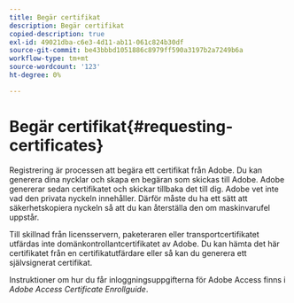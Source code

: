 ```yaml
---
title: Begär certifikat
description: Begär certifikat
copied-description: true
exl-id: 49021dba-c6e3-4d11-ab11-061c824b30df
source-git-commit: be43bbbd1051886c8979ff590a3197b2a7249b6a
workflow-type: tm+mt
source-wordcount: '123'
ht-degree: 0%

---
```


# Begär certifikat{#requesting-certificates}

Registrering är processen att begära ett certifikat från Adobe. Du kan generera dina nycklar och skapa en begäran som skickas till Adobe. Adobe genererar sedan certifikatet och skickar tillbaka det till dig. Adobe vet inte vad den privata nyckeln innehåller. Därför måste du ha ett sätt att säkerhetskopiera nyckeln så att du kan återställa den om maskinvarufel uppstår.

Till skillnad från licensservern, paketeraren eller transportcertifikatet utfärdas inte domänkontrollantcertifikatet av Adobe. Du kan hämta det här certifikatet från en certifikatutfärdare eller så kan du generera ett självsignerat certifikat.

Instruktioner om hur du får inloggningsuppgifterna för Adobe Access finns i *Adobe Access Certificate Enrollguide*.
